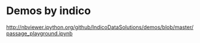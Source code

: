 **Demos by indico**
===================

http://nbviewer.ipython.org/github/IndicoDataSolutions/demos/blob/master/passage_playground.ipynb